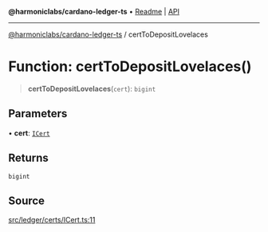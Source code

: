 **@harmoniclabs/cardano-ledger-ts** • [Readme](../Introduction.md) \| [API](../globals.md)

***

[@harmoniclabs/cardano-ledger-ts](../Introduction.md) / certToDepositLovelaces

# Function: certToDepositLovelaces()

> **certToDepositLovelaces**(`cert`): `bigint`

## Parameters

• **cert**: [`ICert`](../interfaces/ICert.md)

## Returns

`bigint`

## Source

[src/ledger/certs/ICert.ts:11](https://github.com/HarmonicLabs/cardano-ledger-ts/blob/d1659b0/src/ledger/certs/ICert.ts#L11)
